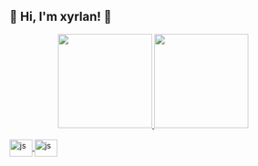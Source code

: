 ##

## :space_invader: Hi, I'm xyrlan! 🌱



<div align="center">
  <a href="https://github.com/rafaballerini">
  <img height="165em" src="https://github-readme-stats.vercel.app/api?username=xyrlan&show_icons=true&theme=dark&include_all_commits=true&count_private=true"/>
  <img height="165em" src="https://github-readme-stats.vercel.app/api/top-langs/?username=xyrlan&layout=compact&langs_count=7&theme=dark"/>
</div>

<div style="display: inline_block"><br>

 <img align="center" alt="js" height="30" width="40" src="https://raw.githubusercontent.com/jmnote/z-icons/master/svg/typescript.svg">

  <img align="center" alt="js" height="30" width="40" src="https://raw.githubusercontent.com/jmnote/z-icons/master/svg/nextjs.svg">
</div>

##
